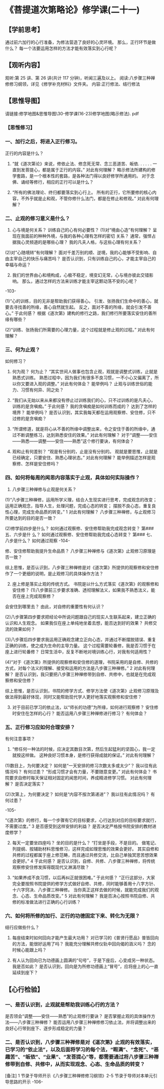 
# 《菩提道次第略论》修学课(二十一)
## 【学前思考】

通过前六加行的心行准备，为修法营造了良好的心灵环境。
那么，正行环节是做什么？
每一个法要运用怎样的方法才能有效落实到心行呢？

## 【观听内容】

观听:第 25 讲、第 26 讲(共计 117 分钟)，听闻三遍及以上。
阅读:八步骤三种禅修修习纲领，详见《修学补充材料》文件夹。
内容:正行修法、结行修法

## 【思惟导图】

请链接:修学地图&思惟导图\30-修学课(16-23)修学地图(略示修法). pdf

### 【思惟修习】

### 一、加行之后，将进入正行修习。

正行的内容是什么？

1. “就《道次第论》来说，修依止法、修念死无常、念三恶道苦、皈依. . . . . . 一直到发菩提心，都是属于正行的内容。”
   对此有何理解？
   略示修法所建构的修学套路，是一个根本性的套路，是各种法门得以良好修学所通用的。
   对于念佛、诵经等修行，相应的正行可以是什么？

2. “所有的佛法理论、终归都要落实到心行上。
   所有的正行，它所要修的核心内容，不外乎就是止和观，不管你修什么法门，都是在修止和修观。”
   对此有何理解？

### 二、止观的修习意义是什么？

1. 心与境是何关系？
   训练自己的心有何必要性？
   (1)对“境由心造”有何理解？
   呈现在我面前的种种外境，与我的各种心理有怎样的密切
   关系？
   通常，强悍占据我心灵频道的是哪些心理？
   我的凡夫人格，与这些心理有何关系？

(2)对“心随境转”有何理解？
面对千差万别的顺、逆境，我的心能够不受影响、自由主宰自己的快乐与痛苦吗？
是否认识到，只有训练自己的心，才能主宰自己的幸福与命运？

2. 我们的世界由心和境构成，心极不稳定，境变幻无常，心与境亦彼此交错影响。
   那么，通过怎样的方法来训练才能主宰这颗动荡不安的心呢？

-103-

(1)“心的训练，目的无非是帮助我们获得善心。
引发、张扬我们生命中的善心，就要去寻找善的所缘，善心自然就生起。
反之，面对不善的所缘，就会引发不善心。”
于此何感？
根据《道次第》建构的修行之路，我们修行所要落实安住的善所缘有哪些？

(2)“训练、张扬我们所需要的心理力量，这个过程就是修止观的过程。”
对此有何理解？

### 三、何为止观？

如何修习？

1. 何为观？
   何为止？
   “其实世间人做事也包含止观，观就是调整式训练，止就是熟悉式训练。
   熟悉过程中，因为我们有很多不良习惯，一不小心又偏离了，所以你又要进入观的调整。”
   对此有何体会？
   能举例吗？
   止观与训练世俗的能力、习惯有何异、同之处？

2. “我们从无始以来从来都没有停止过训练我们的心，只不过训练的是凡夫心，训练的是贪嗔痴。”
   于此何感？
   我的贪嗔痴是如何训练而成的？
   达到了怎样的境界？
   能举例吗？
   是否认识到，其实我每天都在运用观察修、安住修，只不过修的是贪嗔痴？

3. “所谓修道，就是将心从不善的所缘中调整出来，令之安住于善的所缘中，通过不断调整练习，达到熟悉安住的效果。”
   对此有何理解？
   对于“调整——安住——熟悉——调整——安住——熟悉”这个修行要诀，有何体会？

4. 观和止有何差别？
   “观是有分别的，止是没有分别的。
   观就是要思惟，止就是已经确定，只要安住、熟悉心理状态。”
   对此有何理解？
   能举例描述怎样是观察修、怎样是安住修吗？

### 四、如何将每周的闻思内容落实于止观，具体如何实际操作？

1. 八步骤三种禅修与止观是何关系？

(1)“八步骤三种禅修，运用所学义理，结合人生现实进行思考，完成观念的改变；
运用正确观念，指导人生，处理问题，完成心态的转变；
摆脱不良心态，重复良性心理，完成生命品质的转变。”
1 对此有何理解？
八步骤三种禅修，与止观修习所要达到的目的是否一致？

(2)修学前四步是什么？
如何通过观察修、安住修帮助我完成观念转变？
第### 五、六步是什
么？
如何通过观察修、安住修帮助我完成心态转变？
第### 七、八步是什么？
如何通过观察
-104-

修、安住修帮助我提升生命品质？
八步骤三种禅修与《道次第》止观修习原理是否一致？

综上思惟，是否认识到，八步骤三种禅修是对《道次第》所提供的观察修和安住修
作了一个更细的说明，是止观修习的具体操作方法？

2. 座上修是落实止观的传统方式。
   书院是以什么方式落实《道次第》的观察修和安住修？
   (1)八步骤前三步要求准确、透彻理解法义，如果我不熟悉法义，能否在座上完成观察修？

会安住到哪里去？
由此，对自修的重要性有何认识？

(2)八步骤第四步要求把经论中所说问题跟自己的现实人生联系起来，建立正确的认识和人生观念。
如果我仅在座上单纯地坐着去想，能否达到好的效果？
共修交流的效果如何？

(3)八步骤后四步要求我运用正确观念建立正向心态，并通过不断摆脱错误、重复正确的训练，使之成为生命的主导力量。
这个过程需要轮番修，我是否习惯于在座上进行轮番修？
日常生活中，反复不断地对境训练心行，对我有何适用性？

(4)“对于《道次第》所提供的观察修和安住修的道理，书院采用的是自修、共修的方式，对每个法义的理解、接受和运用的方法是八步骤三种禅修。”
2 对此有何理解？
是否认识到，我只要把八步骤三种禅修带到自修、共修中，也就是在完成观察修和安住修？

综上思惟，是否认识到，书院的修学方式、修学方法使《道次第》止观修习原理及做法得到最好体现，同时又能帮助现代学人更好地落实观察修和安住修？

3. 对于目前已学习的依止法，以“师长的功德”为所缘，如何进行观察修？
   安住修时安住在怎样的心行？
   能否运用八步骤三种禅修进行修习？
   有何体会？

### 五、正行修习应如何合理安排？

有何注意事项？

1. “修任何一种法的时候，应决定其数目次第，然后生起猛利的坚固心，我一定就按这样做。
   这种良好习惯本身，是修行获得成就的保证。”
   对此有何理解？

(1)数目上，为何要决定？
如何是“一天安排的修习次数太多或太少”？
我以往有此情况吗？
有何过患？
“形成习惯才会有力量，不要随意变更。”
对此有何体会？
书院要求自修时每天保证相对固定的闻思时间，养成精进修学习惯。
对此有何理解？
是否决定落实？

(2)次第上，为何要决定？
如何是“内容不按次第递进”？
我以往有此情况吗？
有何过患？

-105-

“《道次第》的修行，每一个步骤有它的目标要求，心行达到对应的目标要求就行，不需要过度。”
3 是否感受到这样安排的利益？
是否决定严格按书院安排的教材进度修学？

2. 每天一定要坐四座吗？
   坐的目的是什么？
   “打坐是手段，不是目的。
   做笔记、列提纲、按辅助材料思惟修习，这样完成如理思惟的效果会更好。
   其实自修和共修的过程都属于座上修范畴，而且通过共修交流，比自己单独冥思苦想效果会更好。”
   4 于此何感？
   是否认识到，自修、共修、八步骤三种禅修，将传统观察修安住修发挥得既现代又淋漓尽致？

3. “如果养成不良习惯，以后再纠正就很困难。”
   于此何感？
   “正行这部分，大家完全要按照书院提供的修学方式做好自修、共修，同时能够善用十八字方针、十六字窍决、八步骤三种禅修。
   当你真正这样去做的时候，就能完成我们的观念、心态、生命品质改变。”
   5 对此有何理解？
   我是否决心按照书院自修、共修的标准做法进行正确的心行训练？

### 六、如何将所修的加行、正行的功德固定下来、转化为无限？

结行应做些什么？

1. 每座结束时如何回向才能产生最大功用？
   对已学习的《普贤行愿品》普皆回向的方法，能很好运用了吗？
   我能充分理解共修仪轨中回向偈的涵义吗？
   念的时候心能跟上吗？

2. 有人认为回向已为功德画上圆满的“句号”，于是下座后，心变成另一种状态。
   我是否如此？
   是否认识到，回向是为所修功德画上“冒号”，应将座上的心一直延续到座下？

## 【心行检验】

### 一、是否认识到，止观就是帮助我训练心行的方法？

是否领会“调整——安住——熟悉”的止观修行要诀？
是否掌握止观的具体操作方法——八步骤三种禅修？
能否运用八步骤三种禅修修习依止法，并将调整出来的良好心行带到座下、逐步形成稳定的力量？

### 二、是否认识到，八步骤三种禅修是对《道次第》止观的有效落实，已学习的“依止法”，以及后面将学习的每个法，“暇满”、“念死”、“恶趣苦”、“皈依”、“业果”、“发菩提心”等，都需要通过将八步骤三种禅修带到自修、共修中，从而实现观念、心态、生命品质的转变？

[备注]
1 节录于导师开示《八步骤三种禅修修习纲领》2-5 节录于导师对本单元引导思路的开示
-106-